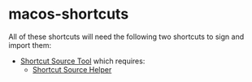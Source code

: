 # macos-shortcuts
All of these shortcuts will need the following two shortcuts to sign and import them:

- [Shortcut Source Tool](https://routinehub.co/shortcut/5256/) which requires:
	- [Shortcut Source Helper](https://routinehub.co/shortcut/10060/)

